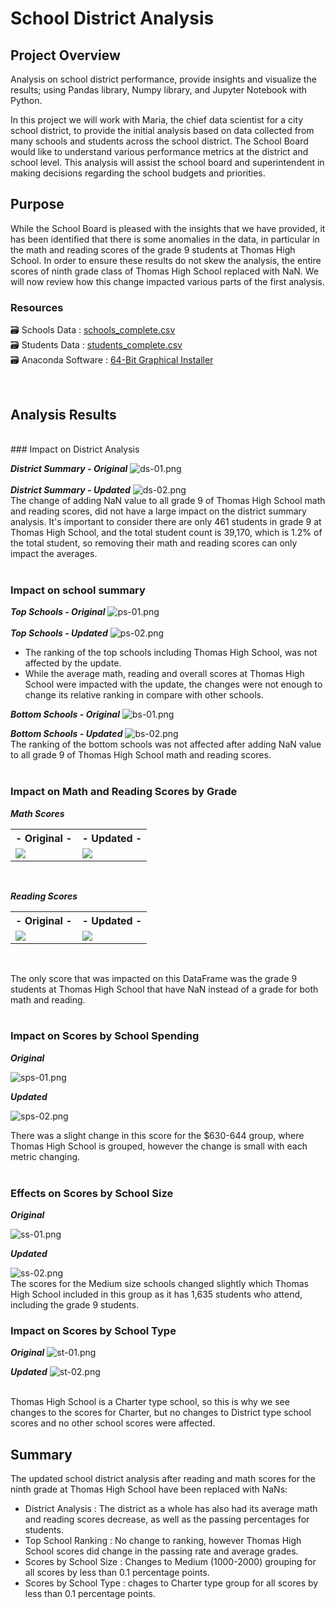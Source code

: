 # School District Analysis

## Project Overview

Analysis on school district performance, provide insights and visualize the results; using Pandas library, Numpy library, and Jupyter Notebook with Python.<br/>

In this project we will work with Maria, the chief data scientist for a city school district, to provide the initial analysis based on data collected from many schools and students across the school district.
The School Board would like to understand various performance metrics at the district and school level. This analysis will assist the school board and superintendent in making decisions regarding the school budgets and priorities.

## Purpose

While the School Board is pleased with the insights that we have provided, it has been identified that there is some anomalies in the data, in particular in the math and reading scores of the grade 9 students at Thomas High School. 
In order to ensure these results do not skew the analysis, the entire scores of ninth grade class of Thomas High School replaced with NaN. We will now review how this change impacted various parts of the first analysis.

### Resources
:card_file_box: Schools Data : [schools_complete.csv](/Resources/schools_complete.csv)<br/>
:card_file_box: Students Data : [students_complete.csv](/Resources/students_complete.csv)<br/>
:card_file_box: Anaconda Software : [64-Bit Graphical Installer](https://www.anaconda.com/products/distribution)<br/>

<br/>

## Analysis Results 
<br/>
### Impact on District Analysis

 ***District Summary - Original***
 ![ds-01.png](/images/ds-01.png)
 <br/><br/>
 ***District Summary - Updated***
 ![ds-02.png](/images/ds-02.png) 
 <br/>
The change of adding NaN value to all grade 9 of Thomas High School math and reading scores, did not have a large impact on the district summary analysis. It's important to consider there are only 461 students in grade 9 at Thomas High School, and the total student count is 39,170, which is 1.2% of the total student, so removing their math and reading scores can only impact the averages. <br/>
<br/>


### Impact on school summary

***Top Schools - Original***
![ps-01.png](/images/ps-01.png)
<br/><br/>
***Top Schools - Updated***
![ps-02.png](/images/ps-02.png)

- The ranking of the top schools including Thomas High School, was not affected by the update.
- While the average math, reading and overall scores at Thomas High School were impacted with the update, the changes were not enough to change its relative ranking in compare with other schools.

***Bottom Schools - Original***
![bs-01.png](/images/bs-01.png)

***Bottom Schools - Updated***
![bs-02.png](/images/bs-02.png)
<br/>
The ranking of the bottom schools was not affected after adding NaN value to all grade 9 of Thomas High School math and reading scores.
<br/>
<br/>

### Impact on Math and Reading Scores by Grade

***Math Scores***

<table>
  <tr>
    <th>- Original -</th>
    <th>- Updated -</th>
  </tr>
  <tr>
    <td><img src="images/ms-01.png"></td>
    <td><img src="images/ms-02.png"></td>
  </tr>
</table>

<br/>

***Reading Scores***

<table>
  <tr>
    <th>- Original -</th>
    <th>- Updated -</th>
  </tr>
  <tr>
    <td><img src="images/rs-01.png"></td>
    <td><img src="images/rs-02.png"></td>
  </tr>
</table>
<br/>

The only score that was impacted on this DataFrame was the grade 9 students at Thomas High School that have NaN instead of a grade for both math and reading.
<br/>
<br/>

### Impact on Scores by School Spending

***Original***

![sps-01.png](/images/sps-01.png)

***Updated***

![sps-02.png](/images/sps-02.png)
<br/>

There was a slight change in this score for the $630-644 group, where Thomas High School is grouped, however the change is small with each metric changing.
<br/>
<br/>


### Effects on Scores by School Size

***Original***

![ss-01.png](/images/ss-01.png)
<br/>

***Updated***

![ss-02.png](/images/ss-02.png)
<br/>
The scores for the Medium size schools changed slightly which Thomas High School included in this group as it has 1,635 students who attend, including the grade 9 students.

### Impact on Scores by School Type

***Original***
![st-01.png](/images/st-01.png)

***Updated***
![st-02.png](/images/st-02.png)

<br/>
Thomas High School is a Charter type school, so this is why we see changes to the scores for Charter, but no changes to District type school scores and no other school scores were affected.

## Summary
The updated school district analysis after reading and math scores for the ninth grade at Thomas High School have been replaced with NaNs:

- District Analysis : The district as a whole has also had its average math and reading scores decrease, as well as the passing percentages for students.
- Top School Ranking : No change to ranking, however Thomas High School scores did change in the passing rate and average grades.
- Scores by School Size : Changes to Medium (1000-2000) grouping for all scores by less than 0.1 percentage points.
- Scores by School Type : chages to Charter type group for all scores by less than 0.1 percentage points.
 

<br/>
